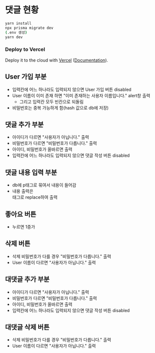 # 댓글 현황

```bash
yarn install
npx prisma migrate dev
(.env 생성)
yarn dev
```

### Deploy to Vercel

Deploy it to the cloud with [Vercel](https://vercel.com/new?utm_source=github&utm_medium=readme&utm_campaign=next-example) ([Documentation](https://nextjs.org/docs/deployment)).

## User 가입 부분

- 입력칸에 어느 하나라도 입력되지 않으면 User 가입 버튼 disabled
- User 이름이 이미 존재 하면 "이미 존재하는 사용자 이름입니다." alert창 출력
  - 그리고 입력칸 모두 빈칸으로 되돌림
- 비밀번호는 중복 가능하게 함(hash 값으로 db에 저장)

## 댓글 추가 부분

- 아이디가 다르면 "사용자가 아닙니다." 출력
- 비밀번호가 다르면 "비밀번호가 다릅니다." 출력
- 아이디, 비밀번호가 올바르면 출력
- 입력칸에 어느 하나라도 입력되지 않으면 댓글 작성 버튼 disabled

## 댓글 내용 입력 부분

- db에 p태그로 묶여서 내용이 들어감
- 내용 출력은 <div>태그로 replace하여 출력

## 좋아요 버튼

- 누르면 1증가

## 삭제 버튼

- 삭제 비밀번호가 다를 경우 "비밀번호가 다릅니다." 출력
- User 이름이 다르면 "사용자가 아닙니다." 출력

## 대댓글 추가 부분

- 아이디가 다르면 "사용자가 아닙니다." 출력
- 비밀번호가 다르면 "비밀번호가 다릅니다." 출력
- 아이디, 비밀번호가 올바르면 출력
- 입력칸에 어느 하나라도 입력되지 않으면 댓글 작성 버튼 disabled

## 대댓글 삭제 버튼

- 삭제 비밀번호가 다를 경우 "비밀번호가 다릅니다." 출력
- User 이름이 다르면 "사용자가 아닙니다." 출력
